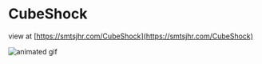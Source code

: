 # CubeShock
 
view at [https://smtsjhr.com/CubeShock](https://smtsjhr.com/CubeShock)

![animated gif](https://github.com/smtsjhr/CubeShock/blob/main/CubeShock_300.gif)
